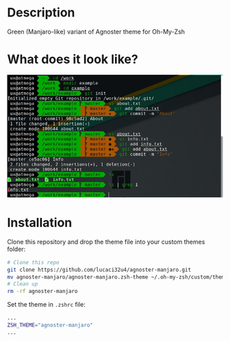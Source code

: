 # Description #
Green (Manjaro-like) variant of Agnoster theme for Oh-My-Zsh

# What does it look like? #
![Screenshot](https://raw.githubusercontent.com/lucaci32u4/agnoster-manjaro/master/screenshots/1.png)

# Installation #
Clone this repository and drop the theme file into your custom themes folder:
```bash
# Clone this repo
git clone https://github.com/lucaci32u4/agnoster-manjaro.git
mv agnoster-manjaro/agnoster-manjaro.zsh-theme ~/.oh-my-zsh/custom/themes/
# Clean up
rm -rf agnoster-manjaro
```
Set the theme in ```.zshrc``` file:
```bash
...
ZSH_THEME="agnoster-manjaro"
...
```
